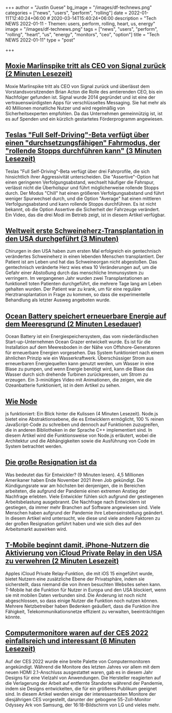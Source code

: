 +++
author = "Justin Guese"
bg_image = "/images/df-technews.png"
categories = ["news", "users", "perform", "rolling"]
date = 2022-01-11T12:40:24+06:00 # 2020-03-14T15:40:24+06:00
description = "Tech NEWS 2022-01-11 - Themen: users, perform, rolling, heart, us, energy"
image = "/images/df-technews.png"
tags = ["news", "users", "perform", "rolling", "heart", "us", "energy", "monitors", "ceo", "option"]
title = "Tech NEWS 2022-01-11"
type = "post"

+++

## [Moxie Marlinspike tritt als CEO von Signal zurück (2 Minuten Lesezeit)](https://www.theverge.com/2022/1/10/22876891/signal-ceo-steps-down-moxie-marlinspike-encryption-cryptocurrency?scrolla=5eb6d68b7fedc32c19ef33b4)

 Moxie Marlinspike tritt als CEO von Signal zurück und überlässt dem Vorstandsvorsitzenden Brian Acton die Rolle des amtierenden CEO, bis ein Nachfolger gefunden ist. Signal wurde 2014 gegründet und ist eine der vertrauenswürdigsten Apps für verschlüsseltes Messaging. Sie hat mehr als 40 Millionen monatliche Nutzer und wird regelmäßig von Sicherheitsexperten empfohlen. Da das Unternehmen gemeinnützig ist, ist es auf Spenden und ein kürzlich gestartetes Förderprogramm angewiesen.

## [Teslas "Full Self-Driving"-Beta verfügt über einen "durchsetzungsfähigen" Fahrmodus, der "rollende Stopps durchführen kann" (3 Minuten Lesezeit)](https://www.theverge.com/2022/1/9/22875382/tesla-full-self-driving-beta-assertive-profile)

 Teslas "Full Self-Driving"-Beta verfügt über drei Fahrprofile, die sich hinsichtlich ihrer Aggressivität unterscheiden. Die "Assertive"-Option hat einen geringeren Verfolgungsabstand, wechselt häufiger die Fahrspur, verlässt nicht die Überholspur und führt möglicherweise rollende Stopps durch. Der Modus "Chill" hat einen größeren Verfolgungsabstand und führt weniger Spurwechsel durch, und die Option "Average" hat einen mittleren Verfolgungsabstand und kann rollende Stopps durchführen. Es ist nicht bekannt, ob die Option Assertive die Sicherheit der Fahrzeuge verändert. Ein Video, das die drei Modi im Betrieb zeigt, ist in diesem Artikel verfügbar.

## [Weltweit erste Schweineherz-Transplantation in den USA durchgeführt (3 Minuten)](https://newatlas.com/medical/world-first-pig-human-heart-transplant/)

 Chirurgen in den USA haben zum ersten Mal erfolgreich ein gentechnisch verändertes Schweineherz in einen lebenden Menschen transplantiert. Der Patient ist am Leben und hat das Schweineorgan nicht abgestoßen. Das gentechnisch veränderte Herz wies etwa 10 Veränderungen auf, um die Gefahr einer Abstoßung durch das menschliche Immunsystem zu verringern. Im vergangenen Jahr wurden zwei Transplantationen an funktionell toten Patienten durchgeführt, die mehrere Tage lang am Leben gehalten wurden. Der Patient war zu krank, um für eine reguläre Herztransplantation in Frage zu kommen, so dass die experimentelle Behandlung als letzter Ausweg angeboten wurde.

## [Ocean Battery speichert erneuerbare Energie auf dem Meeresgrund (2 Minuten Lesedauer)](https://newatlas.com/energy/ocean-battery-renewable-energy-storage/)

 Ocean Battery ist ein Energiespeichersystem, das vom niederländischen Start-up-Unternehmen Ocean Grazer entwickelt wurde. Es ist für die Installation auf dem Meeresboden in der Nähe von Offshore-Generatoren für erneuerbare Energien vorgesehen. Das System funktioniert nach einem ähnlichen Prinzip wie ein Wasserkraftwerk. Überschüssiger Strom aus erneuerbaren Energiequellen kann genutzt werden, um Wasser in eine Blase zu pumpen, und wenn Energie benötigt wird, kann die Blase das Wasser durch sich drehende Turbinen zurückpressen, um Strom zu erzeugen. Ein 3-minütiges Video mit Animationen, die zeigen, wie die Ozeanbatterie funktioniert, ist in dem Artikel zu sehen.

## [Wie Node](https://levelup.gitconnected.com/how-node-js-works-a-look-behind-the-scenes-149b0fccba92)

js funktioniert: Ein Blick hinter die Kulissen (4 Minuten Lesezeit). Node.js bietet eine Abstraktionsebene, die es Entwicklern ermöglicht, 100 % reinen JavaScript-Code zu schreiben und dennoch auf Funktionen zuzugreifen, die in anderen Bibliotheken in der Sprache C++ implementiert sind. In diesem Artikel wird die Funktionsweise von Node.js erläutert, wobei die Architektur und die Abhängigkeiten sowie die Ausführung von Code im System betrachtet werden.

## [Die große Resignation ist da](https://stackoverflow.blog/2022/01/10/the-great-resignation-is-here-what-does-that-mean-for-developers/)

 Was bedeutet das für Entwickler? (9 Minuten lesen). 4,5 Millionen Amerikaner haben Ende November 2021 ihren Job gekündigt. Die Kündigungsrate war am höchsten bei denjenigen, die in Bereichen arbeiteten, die aufgrund der Pandemie einen extremen Anstieg der Nachfrage erlebten. Viele Entwickler fühlen sich aufgrund der gestiegenen Arbeitsbelastung ausgebrannt. Die Nachfrage nach Entwicklern ist gestiegen, da immer mehr Branchen auf Software angewiesen sind. Viele Menschen haben aufgrund der Pandemie ihre Lebenseinstellung geändert. In diesem Artikel wird untersucht, wie diese und viele andere Faktoren zu der großen Resignation geführt haben und wie sich dies auf den Arbeitsmarkt auswirken wird.

## [T-Mobile beginnt damit, iPhone-Nutzern die Aktivierung von iCloud Private Relay in den USA zu verwehren (2 Minuten Lesezeit)](https://9to5mac.com/2022/01/10/t-mobile-block-icloud-private-relay/)

 Apples iCloud Private Relay-Funktion, die mit iOS 15 eingeführt wurde, bietet Nutzern eine zusätzliche Ebene der Privatsphäre, indem sie sicherstellt, dass niemand die von ihnen besuchten Websites sehen kann. T-Mobile hat die Funktion für Nutzer in Europa und den USA blockiert, wenn sie mit mobilen Daten verbunden sind. Die Änderung ist noch nicht abgeschlossen, so dass einige Nutzer die Funktion noch nutzen können. Mehrere Netzbetreiber haben Bedenken geäußert, dass die Funktion ihre Fähigkeit, Telekommunikationsnetze effizient zu verwalten, beeinträchtigen könnte.

## [Computermonitore waren auf der CES 2022 einfallsreich und interessant (6 Minuten Lesezeit)](https://www.theverge.com/22871890/computer-monitors-ces-2022-lg-samsung-asus-alienware-oled-qd-mini-led-ark)

 Auf der CES 2022 wurde eine breite Palette von Computermonitoren angekündigt. Während die Monitore des letzten Jahres vor allem mit dem neuen HDMI 2.1-Anschluss ausgestattet waren, gab es in diesem Jahr Designs für eine Vielzahl von Anwendungen. Die Hersteller reagierten auf die Verlagerung der Arbeit auf entfernte Standorte während der Pandemie, indem sie Designs entwickelten, die für ein größeres Publikum geeignet sind. In diesem Artikel werden einige der interessantesten Monitore der diesjährigen CES vorgestellt, darunter der gebogene 55-Zoll-Monitor Odyssey Ark von Samsung, der 16:18-Bildschirm von LG und vieles mehr.

